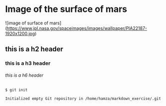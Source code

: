 # Image of the surface of mars
![image of surface of mars] (https://www.jpl.nasa.gov/spaceimages/images/wallpaper/PIA22187-1920x1200.jpg)
## this is a h2 header
### this is a h3 header
###### this is a h6 header


```
$ git init

Initialized empty Git repository in /home/hamza/markdown_exercise/.git

```
